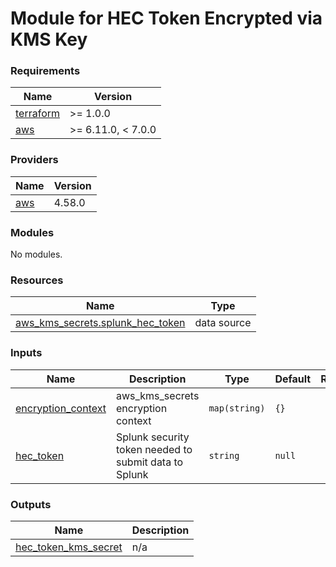 # Module for HEC Token Encrypted via KMS Key

<!-- BEGIN_TF_DOCS -->
### Requirements

| Name | Version |
|------|---------|
| <a name="requirement_terraform"></a> [terraform](#requirement\_terraform) | >= 1.0.0 |
| <a name="requirement_aws"></a> [aws](#requirement\_aws) | >= 6.11.0, < 7.0.0 |

### Providers

| Name | Version |
|------|---------|
| <a name="provider_aws"></a> [aws](#provider\_aws) | 4.58.0 |

### Modules

No modules.

### Resources

| Name | Type |
|------|------|
| [aws_kms_secrets.splunk_hec_token](https://registry.terraform.io/providers/hashicorp/aws/latest/docs/data-sources/kms_secrets) | data source |

### Inputs

| Name | Description | Type | Default | Required |
|------|-------------|------|---------|:--------:|
| <a name="input_encryption_context"></a> [encryption\_context](#input\_encryption\_context) | aws\_kms\_secrets encryption context | `map(string)` | `{}` | no |
| <a name="input_hec_token"></a> [hec\_token](#input\_hec\_token) | Splunk security token needed to submit data to Splunk | `string` | `null` | no |

### Outputs

| Name | Description |
|------|-------------|
| <a name="output_hec_token_kms_secret"></a> [hec\_token\_kms\_secret](#output\_hec\_token\_kms\_secret) | n/a |
<!-- END_TF_DOCS -->
